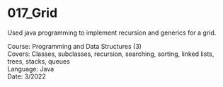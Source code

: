 # 017_Grid
Used java programming to implement recursion and generics for a grid. 

Course: Programming and Data Structures (3)\
Covers: Classes, subclasses, recursion, searching, sorting, linked lists, trees, stacks, queues\
Language: Java\
Date: 3/2022